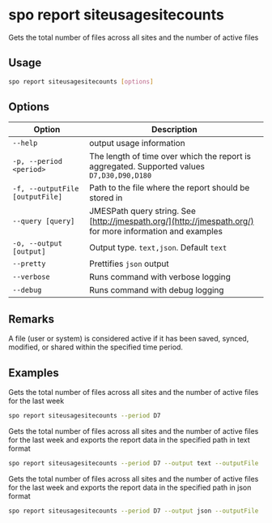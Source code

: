 # spo report siteusagesitecounts

Gets the total number of files across all sites and the number of active files

## Usage

```sh
spo report siteusagesitecounts [options]
```

## Options

Option|Description
------|-----------
`--help`|output usage information
`-p, --period <period>`|The length of time over which the report is aggregated. Supported values `D7,D30,D90,D180`
`-f, --outputFile [outputFile]`|Path to the file where the report should be stored in
`--query [query]`|JMESPath query string. See [http://jmespath.org/](http://jmespath.org/) for more information and examples
`-o, --output [output]`|Output type. `text,json`. Default `text`
`--pretty`|Prettifies `json` output
`--verbose`|Runs command with verbose logging
`--debug`|Runs command with debug logging

## Remarks

A file (user or system) is considered active if it has been saved, synced, modified, or shared within the specified time period.

## Examples

Gets the total number of files across all sites and the number of active files for the last week

```sh
spo report siteusagesitecounts --period D7
```

Gets the total number of files across all sites and the number of active files for the last week and exports the report data in the specified path in text format

```sh
spo report siteusagesitecounts --period D7 --output text --outputFile 'report.txt'
```

Gets the total number of files across all sites and the number of active files for the last week and exports the report data in the specified path in json format

```sh
spo report siteusagesitecounts --period D7 --output json --outputFile 'report.json'
```
